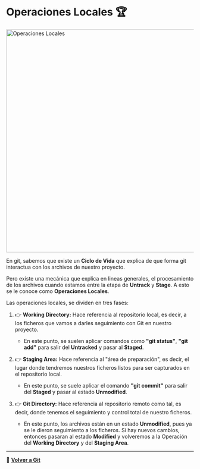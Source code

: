 # __Operaciones Locales__ 🏆

<img src="https://res.cloudinary.com/daniel-dev23/image/upload/v1664653633/Always%20Learning/GitGithub/operaciones-locales_owm3iy.png" alt="Operaciones Locales" width="600px"/>

<br>

En git, sabemos que existe un __Ciclo de Vida__ que explica de que forma git interactua con los archivos de nuestro proyecto.

Pero existe una mecánica que explica en lineas generales, el procesamiento de los archivos cuando estamos entre la etapa de __Untrack__ y __Stage__. A esto se le conoce como __Operaciones Locales__.

Las operaciones locales, se dividen en tres fases:

1. 👉 __Working Directory:__ Hace referencia al repositorio local, es decir, a los ficheros que vamos a darles seguimiento con Git en nuestro proyecto.

    - En este punto, se suelen aplicar comandos como __"git status"__, __"git add"__ para salir del __Untracked__ y pasar al __Staged__.

2. 👉 __Staging Area:__ Hace referencia al "área de preparación", es decir, el lugar donde tendremos nuestros ficheros listos para ser capturados en el repositorio local.

    - En este punto, se suele aplicar el comando __"git commit"__ para salir del __Staged__ y pasar al estado __Unmodified__.

3. 👉 __Git Directory:__ Hace referencia al repositorio remoto como tal, es decir, donde tenemos el seguimiento y control total de nuestro ficheros.

    - En este punto, los archivos están en un estado __Unmodified__, pues ya se le dieron seguimiento a los ficheros. Si hay nuevos cambios, entonces pasaran al estado __Modified__ y volveremos a la Operación del __Working Directory__ y del __Staging Area__.

---
📌 __[Volver a Git](../index-git-github.md)__